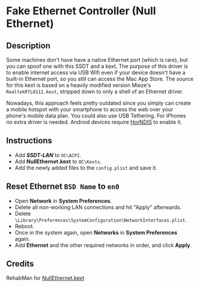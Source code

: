 # Fake Ethernet Controller (Null Ethernet)

## Description

Some machines don't have have a native Ethernet port (which is rare), but you can spoof one with this SSDT and a kext. The purpose of this driver is to enable internet access via USB Wifi even if your device doesn't have a built-in Ethernet port, so you still can access the Mac App Store. The source for this kext is  based on a heavily modified version Mieze's `RealtekRTL8111.kext`, stripped down to only a shell of an Ethernet driver.

Nowadays, this approach feels pretty outdated since you simply can create a mobile hotspot with your smartphone to access the web over your phone's mobile data plan. You could also use USB Tethering. For iPhones no extra driver is needed. Android devices require [HorNDIS](https://github.com/jwise/HoRNDIS) to enable it.

## Instructions

- Add ***SSDT-LAN*** to `OC\ACPI`.
- Add **NullEthernet.kext** to `OC\Kexts`.
- Add the newly added files to the `config.plist` and save it. 

## Reset Ethernet `BSD Name` to `en0`

- Open **Network** in **System Preferences**.
- Delete all non-working LAN connections and hit "Apply" afterwards.
- Delete `\Library\Preferences\SystemConfiguration\NetworkInterfaces.plist`.
- Reboot.
- Once in the system again, open **Networks** in **System Preferences** again.
- Add **Ethernet** and the other required networks in order, and click **Apply**.

## Credits
RehabMan for [NullEthernet.kext](https://github.com/RehabMan/OS-X-Null-Ethernet/blob/master/README.md)
